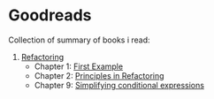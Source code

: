 # Goodreads

Collection of summary of books i read:

1. [Refactoring](https://github.com/singhkshitij/goodreads/tree/main/Refactoring)
	- Chapter 1: [First Example](https://github.com/singhkshitij/goodreads/blob/main/Refactoring/Refactoring-Chapter-1.md)
	- Chapter 2: [Principles in Refactoring](https://github.com/singhkshitij/goodreads/blob/main/Refactoring/Refactoring-Chapter-2.md)
	- Chapter 9: [Simplifying conditional expressions](https://github.com/singhkshitij/goodreads/blob/main/Refactoring/Refactoring-Chapter-9.md)

